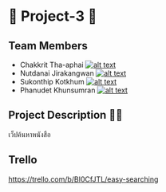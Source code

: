 # 🔰 Project-3 🔰
## Team Members
* Chakkrit Tha-aphai [![alt text][logo]][1]
* Nutdanai Jirakangwan [![alt text][logo]][2]
* Sukonthip Kotkhum [![alt text][logo]][3]
* Phanudet Khunsumran [![alt text][logo]][4]

## Project Description 🤦‍♂️ 
เว็ปค้นหาหนังสือ

## Trello
https://trello.com/b/BI0CfJTL/easy-searching
 

[logo]: https://www.picz.in.th/images/2018/08/07/BRRxia.png
[1]: https://www.facebook.com/zDarksoFTz
[2]: https://www.facebook.com/profile.php?id=100000670140714
[3]: https://www.facebook.com/sukhonthip.kotkhum.5
[4]: https://www.facebook.com/profile.php?id=100002097393356





